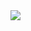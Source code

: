 <img src="https://capsule-render.vercel.app/api?type=waving!&color=CFFFE5&height=150&section=header&text=GeonDori%20&fontSize=45&fontColor=FFFFFF" />
